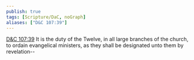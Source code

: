 ```yaml
---
publish: true
tags: [Scripture/DaC, noGraph]
aliases: ["D&C 107:39"]
---
```

[D&C 107:39](https://churchofjesuschrist.org/study/scriptures/dc-testament/dc/107?lang=eng&id=p39#p39) It is the duty of the Twelve, in all large branches of the church, to ordain evangelical ministers, as they shall be designated unto them by revelation--
